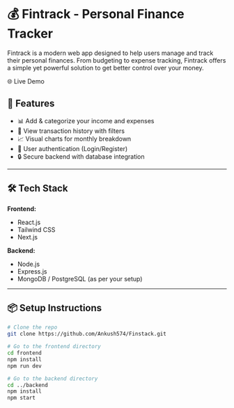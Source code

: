 # 💰 Fintrack - Personal Finance Tracker

Fintrack is a modern web app designed to help users manage and track their personal finances. From budgeting to expense tracking, Fintrack offers a simple yet powerful solution to get better control over your money.

🌐 Live Demo



## 🚀 Features

- 📊 Add & categorize your income and expenses
- 📅 View transaction history with filters
- 📈 Visual charts for monthly breakdown
- 👤 User authentication (Login/Register)
- 🔒 Secure backend with database integration

---

## 🛠️ Tech Stack

**Frontend:**
- React.js
- Tailwind CSS
- Next.js

**Backend:**
- Node.js
- Express.js
- MongoDB / PostgreSQL (as per your setup)

---

## 📦 Setup Instructions

```bash
# Clone the repo
git clone https://github.com/Ankush574/Finstack.git

# Go to the frontend directory
cd frontend
npm install
npm run dev

# Go to the backend directory
cd ../backend
npm install
npm start
